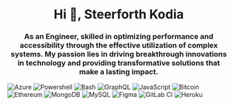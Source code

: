 <h1 align="center">Hi 👋, Steerforth Kodia</h1>
<h3 align="center">As an Engineer, skilled in optimizing performance and accessibility through the effective utilization of complex systems. My passion lies in driving breakthrough innovations in technology and providing transformative solutions that make a lasting impact.
</h3>

![Azure](https://img.shields.io/badge/azure-3670A0?style=for-the-badge&logo=azure&logoColor=ffdd54)
![Powershell](https://img.shields.io/badge/Powershell-%23EE4C2C.svg?style=for-the-badge&logo=Powershell&logoColor=white)
![Bash](https://img.shields.io/badge/Bash-%23D00000.svg?style=for-the-badge&logo=Bash&logoColor=white)
![GraphQL](https://img.shields.io/badge/-GraphQL-E10098?style=for-the-badge&logo=graphql&logoColor=black)
![JavaScript](https://img.shields.io/badge/javascript-%23323330.svg?style=for-the-badge&logo=javascript&logoColor=%23F7DF1E)
![Bitcoin](https://img.shields.io/badge/Bitcoin-000?style=for-the-badge&logo=bitcoin&logoColor=white)
![Ethereum](https://img.shields.io/badge/Ethereum-3C3C3D?style=for-the-badge&logo=Ethereum&logoColor=white)
![MongoDB](https://img.shields.io/badge/MongoDB-%234ea94b.svg?style=for-the-badge&logo=mongodb&logoColor=white)
![MySQL](https://img.shields.io/badge/mysql-%2300f.svg?style=for-the-badge&logo=mysql&logoColor=white)
![Figma](https://img.shields.io/badge/figma-%23F24E1E.svg?style=for-the-badge&logo=figma&logoColor=white)
![GitLab CI](https://img.shields.io/badge/gitlab%20ci-%23181717.svg?style=for-the-badge&logo=gitlab&logoColor=white)
![Heroku](https://img.shields.io/badge/Heroku-%234ea94b.svg?style=for-the-badge&logo=heroku&logoColor=white)
